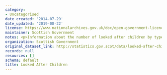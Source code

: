 ```yaml
---
category:
- Uncategorised
date_created: '2014-07-29'
date_updated: '2019-08-22'
license: https://www.nationalarchives.gov.uk/doc/open-government-licence/version/3/
maintainer: Scottish Government
notes: <p>Information about the number of looked after children by type of care setting.</p>
organization: Scottish Government
original_dataset_link: http://statistics.gov.scot/data/looked-after-children
records: null
resources: []
schema: default
title: Looked After Children
---
```

